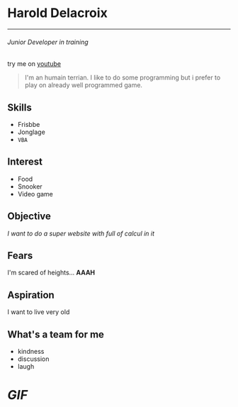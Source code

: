 # Harold Delacroix

***

###### Junior Developer in training

try me on [youtube](https://www.youtube.com/watch?v=S3qSLt74tMQ "On plaisante on plaisante...")

>I'm an humain terrian. I like to do some programming but i prefer to play on already well programmed game.

## Skills

- Frisbbe
- Jonglage
- `VBA`

## Interest

- Food
- Snooker
- Video game

## Objective

*I want to do a super website with full of calcul in it*

## Fears

I'm scared of heights... **AAAH**

## Aspiration 

I want to live very old

## What's a team for me

- kindness
- discussion
- laugh

# *GIF*